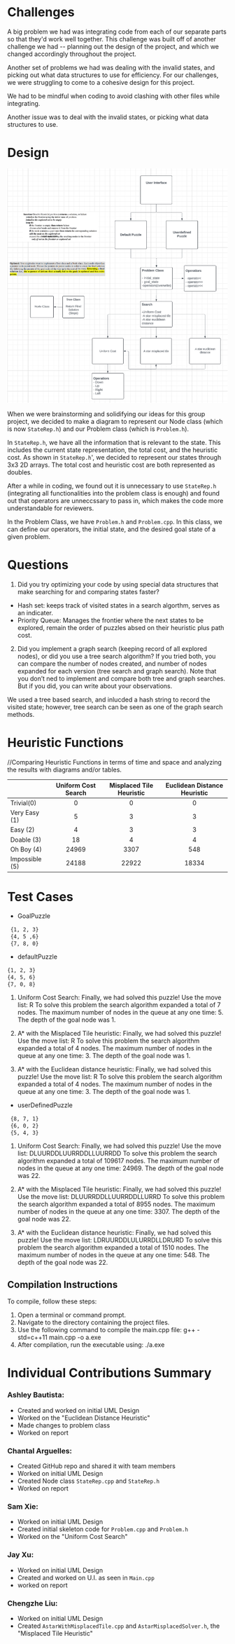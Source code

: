 # Challenges

A big problem we had was integrating code from each of our separate parts so that they'd work well together. This challenge was built off of another challenge we had -- planning out the design of the project, and which we changed accordingly throughout the project. 

Another set of problems we had was dealing with the invalid states, and picking out what data structures to use for efficiency. 
For our challenges, we were struggling to come to a cohesive design for this project. 

We had to be mindful when coding to avoid clashing with other files while integrating. 

Another issue was to deal with the invalid states, or picking what data structures to use. 


# Design

![project1_design](assets/lucidchart.png) 

When we were brainstorming and solidifying our ideas for this group project, we decided to make a diagram to represent our Node class (which is now `StateRep.h`) and our Problem class (which is `Problem.h`). 

In `StateRep.h`, we have all the information that is relevant to the state. This includes the current state representation, the total cost, and the heuristic cost. As shown in `StateRep.h`', we decided to represent our states through 3x3 2D arrays. The total cost and heuristic cost are both represented as doubles. 

After a while in coding, we found out it is unnecessary to use `StateRep.h` (integrating all functionalities into the problem class is enough) and found out that operators are unneccssary to pass in, which makes the code more understandable for reviewers.

In the Problem Class, we have `Problem.h` and `Problem.cpp`. In this class, we can define our operators, the initial state, and the desired goal state of a given problem. 

# Questions

1. Did you try optimizing your code by using special data structures that make searching for and comparing states faster?

 - Hash set: keeps track of visited states in a search algorthm, serves as an indicater.
 - Priority Queue: Manages the frontier where the next states to be explored, remain the order of puzzles absed on their heuristic plus path cost.

2. Did you implement a graph search (keeping record of all explored nodes), or did you use a tree search algorithm? If you tried both, you can compare the number of nodes created, and number of nodes expanded for each version (tree search and graph search). Note that you don’t ned to implement and compare both tree and graph searches. But if you did, you can write about your observations.

We used a tree based search, and inlucded a hash string to record the visited state; however, tree search can be seen as one of the graph search methods.

# Heuristic Functions

//Comparing Heuristic Functions in terms of time and space and analyzing the results with
diagrams and/or tables. 

|               | Uniform Cost Search |Misplaced Tile Heuristic| Euclidean Distance Heuristic |
| ------------- |:-------------------:|:----------------------:|:----------------------------:|
| Trivial(0)    |                    0|                       0|                             0|
| Very Easy (1) |                    5|                       3|                             3|
| Easy (2)      |                    4|                       3|                             3|
| Doable (3)    |                   18|                       4|                             4|
| Oh Boy (4)    |                24969|                    3307|                           548|
| Impossible (5)|                24188|                   22922|                         18334|

# Test Cases

 - GoalPuzzle

```
 {1, 2, 3}
 {4, 5 ,6}
 {7, 8, 0}
 ```

 - defaultPuzzle

 ```
 {1, 2, 3}
 {4, 5, 6}
 {7, 0, 8}
 ```

 1. Uniform Cost Search:
    Finally, we had solved this puzzle!
    Use the move list: R
    To solve this problem the search algorithm expanded a total of 7 nodes.
    The maximum number of nodes in the queue at any one time: 5.
    The depth of the goal node was  1.

 2. A* with the Misplaced Tile heuristic:
    Finally, we had solved this puzzle!
    Use the move list: R
    To solve this problem the search algorithm expanded a total of 4 nodes.
    The maximum number of nodes in the queue at any one time: 3.
    The depth of the goal node was  1.
   
 3. A* with the Euclidean distance heuristic:
    Finally, we had solved this puzzle!
    Use the move list: R
    To solve this problem the search algorithm expanded a total of 4 nodes.
    The maximum number of nodes in the queue at any one time: 3.
    The depth of the goal node was  1.

 - userDefinedPuzzle

```
 {8, 7, 1}
 {6, 0, 2}
 {5, 4, 3}
 ```

 1. Uniform Cost Search:
    Finally, we had solved this puzzle!
    Use the move list: DLUURDDLUURRDDLLUURRDD
    To solve this problem the search algorithm expanded a total of 109617 nodes.
    The maximum number of nodes in the queue at any one time: 24969.
    The depth of the goal node was  22.

 2. A* with the Misplaced Tile heuristic:
    Finally, we had solved this puzzle!
    Use the move list: DLUURRDDLLUURRDDLLURRD
    To solve this problem the search algorithm expanded a total of 8955 nodes.
    The maximum number of nodes in the queue at any one time: 3307.
    The depth of the goal node was  22.

 3. A* with the Euclidean distance heuristic:
    Finally, we had solved this puzzle!
    Use the move list: LDRUURDDLULURRDLLDRURD
    To solve this problem the search algorithm expanded a total of 1510 nodes.
    The maximum number of nodes in the queue at any one time: 548.
    The depth of the goal node was  22.

## Compilation Instructions

To compile, follow these steps:

1. Open a terminal or command prompt.
2. Navigate to the directory containing the project files.
3. Use the following command to compile the main.cpp file: g++ -std=c++11 main.cpp -o a.exe
4. After compilation, run the executable using: ./a.exe
   
# Individual Contributions Summary

### Ashley Bautista:
- Created and worked on initial UML Design
- Worked on the "Euclidean Distance Heuristic"
- Made changes to problem class
- Worked on report

### Chantal Arguelles: 
- Created GitHub repo and shared it with team members
- Worked on initial UML Design
- Created Node class `StateRep.cpp` and `StateRep.h`
- Worked on report

### Sam Xie: 
- Worked on initial UML Design
- Created initial skeleton code for `Problem.cpp` and `Problem.h`
- Worked on the "Uniform Cost Search"

### Jay Xu: 
- Worked on initial UML Design
- Created and worked on U.I. as seen in `Main.cpp`
- worked on report

### Chengzhe Liu: 
- Worked on initial UML Design 
- Created `AstarWithMisplacedTile.cpp` and `AstarMisplacedSolver.h`, the "Misplaced Tile Heuristic"
